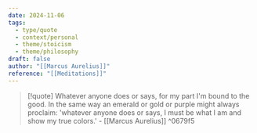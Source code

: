 ```yaml
---
date: 2024-11-06
tags:
  - type/quote
  - context/personal
  - theme/stoicism
  - theme/philosophy
draft: false
author: "[[Marcus Aurelius]]"
reference: "[[Meditations]]"
---
```


> [!quote]
> Whatever anyone does or says, for my part I'm bound to the good. In the same way an emerald or gold or purple might always proclaim: 'whatever anyone does or says, I must be what I am and show my true colors.' - [[Marcus Aurelius]] ^0679f5